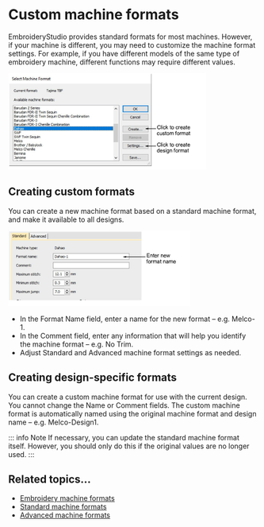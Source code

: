 # Custom machine formats

EmbroideryStudio provides standard formats for most machines. However, if your machine is different, you may need to customize the machine format settings. For example, if you have different models of the same type of embroidery machine, different functions may require different values.

![SelectMachineFormat.png](assets/SelectMachineFormat.png)

## Creating custom formats

You can create a new machine format based on a standard machine format, and make it available to all designs.

![machines00037.png](assets/machines00037.png)

- In the Format Name field, enter a name for the new format – e.g. Melco-1.
- In the Comment field, enter any information that will help you identify the machine format – e.g. No Trim.
- Adjust Standard and Advanced machine format settings as needed.

## Creating design-specific formats

You can create a custom machine format for use with the current design. You cannot change the Name or Comment fields. The custom machine format is automatically named using the original machine format and design name – e.g. Melco-Design1.

::: info Note
If necessary, you can update the standard machine format itself. However, you should only do this if the original values are no longer used.
:::

## Related topics...

- [Embroidery machine formats](../../Basics/basics/Embroidery_machine_formats)
- [Standard machine formats](Standard_machine_formats)
- [Advanced machine formats](Advanced_machine_formats)
